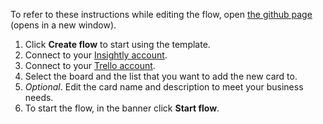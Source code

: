 To refer to these instructions while editing the flow, open [the github page](https://github.com/ot4i/app-connect-templates/blob/master/resources/markdown/Create%20a%20Trello%20card%20for%20every%20new%20Insightly%20task_instructions.md) (opens in a new window).

1. Click **Create flow** to start using the template.
1. Connect to your [Insightly account](https://ibm.biz/aasinsightly).
1. Connect to your [Trello account](https://ibm.biz/aastrello).
1. Select the board and the list that you want to add the new card to.
1. _Optional_. Edit the card name and description to meet your business needs.
1. To start the flow, in the banner click **Start flow**.
